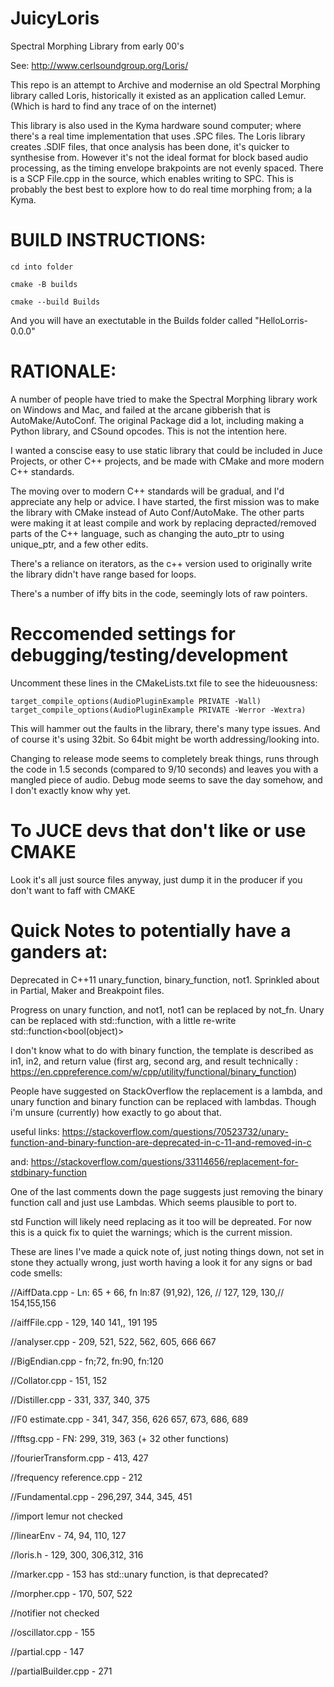 # JuicyLoris
Spectral Morphing Library from early 00's

See: http://www.cerlsoundgroup.org/Loris/

This repo is an attempt to Archive and modernise an old Spectral Morphing library called Loris, historically it existed as an application called Lemur. (Which is hard to find any trace of on the internet)

This library is also used in the Kyma hardware sound computer; where there's a real time implementation that uses .SPC files. The Loris library creates .SDIF files, that once analysis has been done, it's quicker to synthesise from. However it's not the ideal format for block based audio processing, as the timing envelope brakpoints are not evenly spaced. There is a SCP File.cpp in the source, which enables writing to SPC. This is probably the best best to explore how to do real time morphing from; a la Kyma.   

# BUILD INSTRUCTIONS:
```
cd into folder

cmake -B builds

cmake --build Builds
```
And you will have an exectutable in the Builds folder called "HelloLorris-0.0.0"

# RATIONALE:

A number of people have tried to make the Spectral Morphing library work on Windows and Mac, and failed at the arcane gibberish that is AutoMake/AutoConf. The original Package did a lot, including making a Python library, and CSound opcodes. This is not the intention here. 

I wanted a conscise easy to use static library that could be included in Juce Projects, or other C++ projects, and be made with CMake and more modern C++ standards. 

The moving over to modern C++ standards will be gradual, and I'd appreciate any help or advice. I have started, the first mission was to make the library with CMake instead of Auto Conf/AutoMake. 
The other parts were making it at least compile and work by replacing depracted/removed parts of the C++ language, such as changing the auto_ptr to using unique_ptr, and a few other edits. 

There's a reliance on iterators, as the c++ version used to originally write the library didn't have range based for loops.

There's a number of iffy bits in the code, seemingly lots of raw pointers.

# Reccomended settings for debugging/testing/development

Uncomment these lines in the CMakeLists.txt file to see the hideuousness:

```
target_compile_options(AudioPluginExample PRIVATE -Wall)
target_compile_options(AudioPluginExample PRIVATE -Werror -Wextra)
```

This will hammer out the faults in the library, there's many type issues. And of course it's using 32bit. So 64bit might be worth addressing/looking into. 

Changing to release mode seems to completely break things, runs through the code in 1.5 seconds (compared to 9/10 seconds) and leaves you with a mangled piece of audio. Debug mode seems to save the day somehow, and I don't exactly know why yet. 

# To JUCE devs that don't like or use CMAKE

Look it's all just source files anyway, just dump it in the producer if you don't want to faff with CMAKE

# Quick Notes to potentially have a ganders at:

Deprecated in C++11 unary_function, binary_function, not1. Sprinkled about in Partial, Maker and Breakpoint files. 

Progress on unary function, and not1, not1 can be replaced by not_fn. Unary can be replaced with std::function, with a little re-write std::function<bool(object)>

I don't know what to do with binary function, the template is described as in1, in2, and return value (first arg, second arg, and result technically : https://en.cppreference.com/w/cpp/utility/functional/binary_function)

People have suggested on StackOverflow the replacement is a lambda, and unary function and binary function can be replaced with lambdas. Though i'm unsure (currently) how exactly to go about that.

useful links: https://stackoverflow.com/questions/70523732/unary-function-and-binary-function-are-deprecated-in-c-11-and-removed-in-c

and: https://stackoverflow.com/questions/33114656/replacement-for-stdbinary-function

One of the last comments down the page suggests just removing the binary function call and just use Lambdas. Which seems plausible to port to. 

std Function will likely need replacing as it too will be depreated. For now this is a quick fix to quiet the warnings; which is the current mission. 

These are lines I've made a quick note of, just noting things down, not set in stone they actually wrong, just worth having a look it for any signs or bad code smells:

//AiffData.cpp - Ln: 65 + 66, fn ln:87 (91,92), 126, // 127, 129, 130,// 154,155,156

//aiffFile.cpp - 129, 140 141,, 191 195

//analyser.cpp - 209, 521, 522, 562, 605, 666 667

//BigEndian.cpp - fn;72, fn:90, fn:120

//Collator.cpp - 151, 152

//Distiller.cpp - 331, 337, 340, 375

//F0 estimate.cpp - 341, 347, 356, 626 657, 673, 686, 689

//fftsg.cpp - FN: 299, 319, 363 (+ 32 other functions)

//fourierTransform.cpp - 413, 427

//frequency reference.cpp -  212

//Fundamental.cpp - 296,297, 344, 345, 451

//import lemur not checked

//linearEnv - 74, 94, 110, 127

//loris.h - 129, 300, 306,312,  316

//marker.cpp - 153 has std::unary function, is that deprecated?

//morpher.cpp - 170, 507, 522

//notifier not checked

//oscillator.cpp - 155

//partial.cpp - 147

//partialBuilder.cpp - 271
